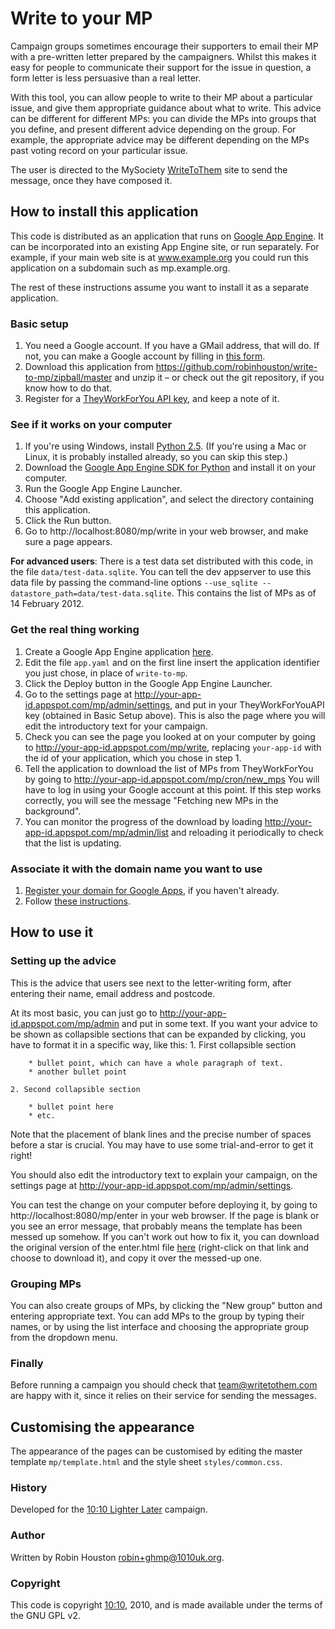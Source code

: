 # Write to your MP

Campaign groups sometimes encourage their supporters to email their MP with a pre-written letter prepared by
the campaigners. Whilst this makes it easy for people to communicate their support for the issue in question,
a form letter is less persuasive than a real letter.

With this tool, you can allow people to write to their MP about a particular issue, and give them appropriate
guidance about what to write. This advice can be different for different MPs: you can divide the MPs into groups
that you define, and present different advice depending on the group. For example, the appropriate advice may
be different depending on the MPs past voting record on your particular issue.

The user is directed to the MySociety [WriteToThem](http://www.writetothem.com/) site to send the message,
once they have composed it.

## How to install this application

This code is distributed as an application that runs on [Google App Engine](http://code.google.com/appengine/).
It can be incorporated into an existing App Engine site, or run separately. For example, if your main web site
is at www.example.org you could run this application on a subdomain such as mp.example.org.

The rest of these instructions assume you want to install it as a separate application.

### Basic setup

1. You need a Google account. If you have a GMail address, that will do. If not, you can make a Google account
   by filling in [this form](https://www.google.com/accounts/NewAccount).
2. Download this application from <https://github.com/robinhouston/write-to-mp/zipball/master> and unzip it – or check out the git repository, if you know how to do that.
3. Register for a [TheyWorkForYou API key](http://www.theyworkforyou.com/api/key), and keep a note of it.

### See if it works on your computer

1. If you're using Windows, install [Python 2.5](http://www.python.org/ftp/python/2.5.4/python-2.5.4.msi). (If you're using a Mac or Linux, it is probably installed already, so you can skip this step.)
2. Download the [Google App Engine SDK for Python](http://code.google.com/appengine/downloads.html#Google_App_Engine_SDK_for_Python) and install it on your computer.
3. Run the Google App Engine Launcher.
4. Choose "Add existing application", and select the directory containing this application.
5. Click the Run button.
6. Go to http://localhost:8080/mp/write in your web browser, and make sure a page appears.

**For advanced users**: There is a test data set distributed with this code, in the file
`data/test-data.sqlite`. You can tell the dev appserver to use this data file by passing
the command-line options `--use_sqlite --datastore_path=data/test-data.sqlite`. This contains
the list of MPs as of 14 February 2012.

### Get the real thing working

1. Create a Google App Engine application [here](https://appengine.google.com/).
2. Edit the file `app.yaml` and on the first line insert the application identifier you just chose, 
   in place of `write-to-mp`.
3. Click the Deploy button in the Google App Engine Launcher.
4. Go to the settings page at http://your-app-id.appspot.com/mp/admin/settings, and put in your
   TheyWorkForYouAPI key (obtained in Basic Setup above). This is also the page where you will
   edit the introductory text for your campaign.
5. Check you can see the page you looked at on your computer by going to
   http://your-app-id.appspot.com/mp/write, replacing `your-app-id` with the id of your application,
   which you chose in step 1.
6. Tell the application to download the list of MPs from TheyWorkForYou by going to
   http://your-app-id.appspot.com/mp/cron/new_mps
   You will have to log in using your Google account at this point. If this step works
   correctly, you will see the message "Fetching new MPs in the background".
7. You can monitor the progress of the download by loading http://your-app-id.appspot.com/mp/admin/list
   and reloading it periodically to check that the list is updating.

### Associate it with the domain name you want to use

1. [Register your domain for Google Apps](https://www.google.com/a/cpanel/domain/new),
   if you haven't already.
2. Follow [these instructions](http://code.google.com/appengine/articles/domains.html).

## How to use it

### Setting up the advice

This is the advice that users see next to the letter-writing form, after entering their
name, email address and postcode.

At its most basic, you can just go to http://your-app-id.appspot.com/mp/admin and put in some
text. If you want your advice to be shown as collapsible sections that can be expanded by
clicking, you have to format it in a specific way, like this:
    1. First collapsible section
    
        * bullet point, which can have a whole paragraph of text.
        * another bullet point
    
    2. Second collapsible section
    
        * bullet point here
        * etc.
Note that the placement of blank lines and the precise number of spaces before
a star is crucial. You may have to use some trial-and-error to get it right!

You should also edit the introductory text to explain your campaign, on
the settings page at http://your-app-id.appspot.com/mp/admin/settings.

You can test the change on your computer before deploying it, by going to
http://localhost:8080/mp/enter in your web browser. If the page is blank or
you see an error message, that probably means the template has been messed
up somehow. If you can't work out how to fix it, you can download the original
version of the enter.html file [here](https://github.com/robinhouston/write-to-mp/raw/master/mp/enter.html)
(right-click on that link and choose to download it), and copy it over the
messed-up one.

### Grouping MPs

You can also create groups of MPs, by clicking the "New group" button and entering
appropriate text. You can add MPs to the group by typing their names, or by using
the list interface and choosing the appropriate group from the dropdown menu.

### Finally

Before running a campaign you should check that <team@writetothem.com> are happy with it,
since it relies on their service for sending the messages.

## Customising the appearance

The appearance of the pages can be customised by editing the master template `mp/template.html`
and the style sheet `styles/common.css`.

### History

Developed for the [10:10 Lighter Later](http://www.lighterlater.org/) campaign.

### Author

Written by Robin Houston <robin+ghmp@1010uk.org>.

### Copyright
This code is copyright [10:10](http://www.1010uk.org/), 2010, and is made available under the terms of the GNU GPL v2.
